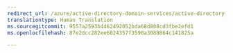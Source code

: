 ```yaml
---
redirect_url: /azure/active-directory-domain-services/active-directory-ds-overview
translationtype: Human Translation
ms.sourcegitcommit: 9557a2593b4462492052bda68d808cd3fbe2efd1
ms.openlocfilehash: 87e2dcc282ee6024357f3590a3088864c141825a

---
```




<!--HONumber=Nov16_HO3-->


